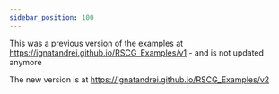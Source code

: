 ```yaml
---
sidebar_position: 100
---
```


This was a previous version of the examples at https://ignatandrei.github.io/RSCG_Examples/v1 - and is not updated anymore  

The new version is at https://ignatandrei.github.io/RSCG_Examples/v2